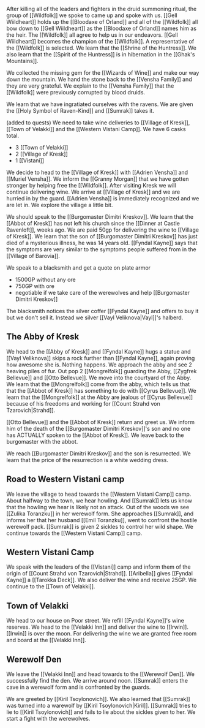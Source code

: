 After killing all of the leaders and fighters in the druid summoning ritual, the group of [[Wildfolk]] we spoke to came up and spoke with us. [[Gell Wiildheart]] holds up the [[Bloodaxe of Orland]] and all of the [[Wildfolk]] all bow down to [[Gell Wiildheart]] as the [[Bloodaxe of Orland]] names him as the heir. The [[Wildfolk]] all agree to help us in our endeavors. [[Gell Wiildheart]] becomes the champion of the [[Wildfolk]]. A representative of the [[Wildfolk]] is selected. We learn that the [[Shrine of the Huntress]]. We also learn that the [[Spirit of the Huntress]] is in hibernation in the [[Ghak's Mountains]].

We collected the missing gem for the [[Wizards of Wine]] and make our way down the mountain. We hand the stone back to the [[Vensha Family]] and they are very grateful. We explain to the [[Vensha Family]] that the [[Wildfolk]] were previously corrupted by blood druids.

We learn that we have ingratiated ourselves with the ravens. We are given the [[Holy Symbol of Raven-Kind]] and [[Sumrak]] takes it.

(added to quests)
We need to take wine deliveries to [[Village of Kresk]], [[Town of Velakki]] and the [[Western Vistani Camp]]. We have 6 casks total.
- 3 [[Town of Velakki]]
- 2 [[Village of Kresk]]
- 1 [[Vistani]]

We decide to head to the [[Village of Kresk]] with [[Adrien Vensha]] and [[Muriel Vensha]]. We inform the [[Granny Morgan]] that we have gotten stronger by helping free the [[Wildfolk]]. After visiting Kresk we will continue delivering wine. We arrive at [[Village of Kresk]] and we are hurried in by the guard. [[Adrien Vensha]] is immediately recognized and we are let in. We explore the village a little bit.

We should speak to the [[Burgomaster Dimitri Kreskov]]. We learn that the [[Abbot of Kresk]] has not left his church since the [[Dinner at Castle Ravenloft]], weeks ago.
We are paid 50gp for delivering the wine to [[Village of Kresk]]. We learn that the son of [[Burgomaster Dimitri Kreskov]] has just died of a mysterious illness, he was 14 years old. [[Fyndal Kayne]] says that the symptoms are very similar to the symptoms people suffered from in the [[Village of Barovia]].

We speak to a blacksmith and get a quote on plate armor
- 1500GP without any ore
- 750GP with ore
- negotiable if we take care of the werewolves and help [[Burgomaster Dimitri Kreskov]]

The blacksmith notices the silver coffer [[Fyndal Kayne]] and offers to buy it but we don't sell it. Instead we silver [[Vayl Veliknova|Vayl]]'s halberd.

## The Abby of Kresk

We head to the [[Abby of Kresk]] and [[Fyndal Kayne]] hugs a statue and [[Vayl Veliknova]] skips a rock further than [[Fyndal Kayne]], again proving how awesome she is. Nothing happens. We approach the abby and see 2 heaving piles of fur. Out pop 2 [[Mongrelfolk]] guarding the Abby, [[Zygfrek Bellevue]] and [[Otto Bellevue]]. We move into the courtyard of the Abby. We learn that the [[Mongrelfolk]] come from the abby, which tells us that that the [[Abbot of Kresk]] has something to do with [[Cyrus Bellevue]]. We learn that the [[Mongrelfolk]] at the Abby are jealous of [[Cyrus Bellevue]] because of his freedoms and working for [[Count Strahd von Tzarovich|Strahd]].

[[Otto Bellevue]] and the [[Abbot of Kresk]] return and greet us. We inform him of the death of the [[Burgomaster Dimitri Kreskov]]'s son and no one has ACTUALLY spoken to the [[Abbot of Kresk]]. We leave back to the burgomaster with the abbot.

We reach [[Burgomaster Dimitri Kreskov]] and the son is resurrected. We learn that the price of the resurrection is a white wedding dress.

## Road to Western Vistani camp

We leave the village to head towards the [[Western Vistani Camp]] camp. About halfway to the town, we hear howling. And [[Sumrak]] lets us know that the howling we hear is likely not an attack. Out of the woods we see [[Zulika Toranzku]] in her werewolf form. She approaches [[Sumrak]], and informs her that her husband [[Emil Toranzku]], went to confront the hostile werewolf pack. [[Sumrak]] is given 2 sickles to control her wild shape. We continue towards the [[Western Vistani Camp]] camp.
## Western Vistani Camp

We speak with the leaders of the [[Vistani]] camp and inform them of the origin of [[Count Strahd von Tzarovich|Strahd]].  [[Aribella]] gives [[Fyndal Kayne]] a [[Tarokka Deck]]. We also deliver the wine and receive 25GP. We continue to the [[Town of Velakki]].

##  Town of Velakki

We head to our house on Poor street. We refill [[Fyndal Kayne]]'s wine reserves. We head to the [[Velakki Inn]] and deliver the wine to [[Irwin]]. [[Irwin]] is over the moon. For delivering the wine we are granted free room and board at the [[Velakki Inn]].

## Werewolf Den

We leave the [[Velakki Inn]] and head towards to the [[Werewolf Den]]. We successfully find the den. We arrive around noon. [[Sumrak]] enters the cave in a werewolf form and is confronted by the guards.

We are greeted by [[Kiril Tsoylonovich]]. We also learned that [[Sumrak]] was turned into a warewolf by [[Kiril Tsoylonovich|Kiril]]. [[Sumrak]] tries to lie to [[Kiril Tsoylonovich]] and fails to lie about the sickles given to her. We start a fight with the werewolves.
